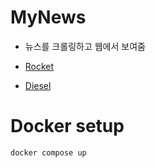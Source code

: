 # MyNews

- 뉴스를 크롤링하고 웹에서 보여줌

- [Rocket](https://rocket.rs/)
- [Diesel](https://diesel.rs/)

# Docker setup

```
docker compose up
```